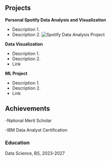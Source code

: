 ## Projects 
**Personal Spotify Data Analysis and Visualization** 
- Description 1. 
- Description 2. 
  ![Spotify Data Analysis Project](https://github.com/IanJBarriger/SpotifyDataAnalysis)
  
**Data Visualization** 
- Description 1. 
- Description 2. 
- Link
  
**ML Project** 
- Description 1. 
- Description 2. 
- Link

## Achievements 
-National Merit Scholar

-IBM Data Analyst Certification 

### Education 
Data Science, BS, 2023-2027 
